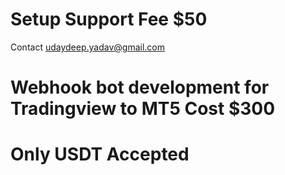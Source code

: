 # Setup Support Fee $50
Contact udaydeep.yadav@gmail.com

# Webhook bot development for Tradingview to MT5 Cost $300

# Only USDT Accepted